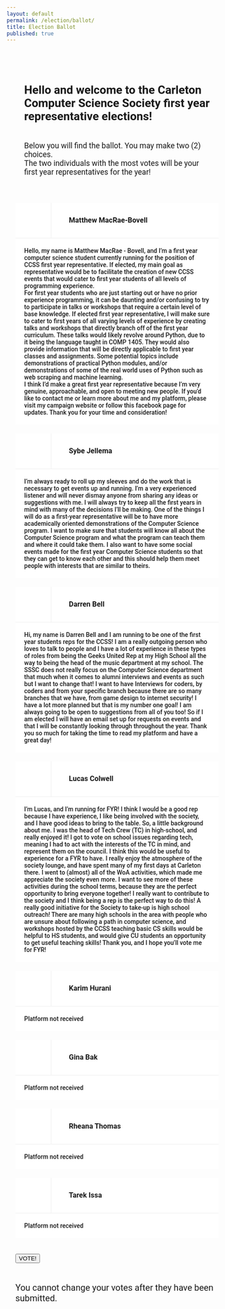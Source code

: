 ```yaml
---
layout: default
permalink: /election/ballot/
title: Election Ballot
published: true
---
```

<head>
  <script src="http://ccss.carleton.ca/js/jquery.min.js"></script>

  <script>

  var BASE_URL = "https://ccss-election.herokuapp.com";

  // Read a page's GET URL variables and return them as an associative array.
  function getUrlVars() {
      var vars = [], hash;
      var hashes = window.location.href.slice(window.location.href.indexOf('?') + 1).split('&');
      for(var i = 0; i < hashes.length; i++)
      {
          hash = hashes[i].split('=');
          vars.push(hash[0]);
          vars[hash[0]] = hash[1];
      }
      return vars;
  }

  $(function () {
    var params = getUrlVars();
    if (!params['x']) {
      // $("#ballot_display").css("display", "none");
      // $("#pre_ballot_error").css("background-color", "red");
      // $("#pre_ballot_error").css("display", "");
      // $("#pre_ballot_content").text("We couldn't process your ballot. Please make sure you came here through the SCS authentication system!");
    }
    else {
      $.post(BASE_URL + '/validate?x=' + params['x'],
        function (data) {
          if (!data["ok"]) {
            $("#ballot_display").css("display", "none");
            $("#pre_ballot_content").text(data["error"]);
            $("#pre_ballot_error").css("display", "");
            $("#pre_ballot_error").css("background-color", "red");
          }
        }
      );
    }

    $("#ballot").submit(function (e) {
        e.preventDefault();

        checked = $(".votebox:checked");

        // Verify there are two things in the list of candidates they
        // want to vote for.
        if (checked.length != 2) {
          alert("Please select the correct amount of candidates (2)");
          return;
        }

        ids = checked.map(function (index, checkbox) {
            return checkbox.id;
        });

        console.log(ids);
        // We checked for x above
        // var x = params['x'];

        // for (var i = 0; i < ids.length; i++) {
        //   // Send to the server
        //   $.post(BASE_URL + '/vote?x=' + x,
        //     // We verified above that exactly two things are in the list.
        //     {"vote": ids[i]},
        //     function (data) {
        //       if (data["ok"]) {
        //         $("#ballot_display").css("display", "none");
        //         $("#message_container").css("background-color", "greenyellow");
        //         $("#message_container").text(data["ok"]);
        //         $("#message_container").css("display", "");
        //       }
        //       else {
        //         $("#message_container").css("background-color", "red");
        //         $("#message_container").text(data["error"]);
        //         $("#message_container").css("display", "");
        //       }
        //     });
        // }
      });
  });

  </script>

  <style>
  h1 {
      color: maroon;
      margin-left: 40px;
  }

  h3 {
    margin: 0;
  }

  body {
    font-family: 'Roboto', sans-serif;
  }

  #ballot {
    padding: 20px;
  }
  #ballot_header {
    padding: 40px;
    font-size: 125%;
  }

  .candidate {
    background: #fff;
    margin-bottom: 20px;
  }
  .candidate input {
    display: none;
  }
  .candidate .label-holder {
    display: flex;
    border-bottom: 1px solid #eee;
  }
  .candidate-check {
    height: 80px;
    width: 81px;
    position: relative;
    margin-right: 40px;
    border-right: 1px solid #eee;
  }
  .candidate-check img {
    display: none;
    position: absolute;
    top: 50%;
    left: 50%;
    transform: translate(-50%, -50%);
    width: 30px;
    height: 30px;
  }
  .candidate:hover .candidate-check img, .candidate input:checked ~ label .candidate-check img {
    display: block;
  }
  .candidate h3 {
    display: flex;
    flex-direction: column;
    justify-content: center;
  }
  .candidate input:checked ~ label .candidate-check {
    background: #E5F7EC;
  }
  .candidate input:checked ~ label .candidate-check {
    background: #E5F7EC;
  }
  .candidate label {
    font-weight: 500;
    font-family: inherit;
  }

  .candidate-description {
    padding: 20px;
  }
  </style>
  <link href="https://fonts.googleapis.com/css?family=Roboto" rel="stylesheet">
</head>

<div id="message_container" style="display:none;font-weight: bold">
You shouldn't see this message.
</div>
<div id="ballot_display">
<div id='ballot_header'>
  <h2>Hello and welcome to the Carleton Computer Science Society first year representative elections!</h2>
  <br>
  Below you will find the ballot. You may make two (2) choices.
  <br>
  The two individuals with the most votes will be your first year representatives for the year!
</div>

<form id="ballot">
  <div class='candidate'>
    <input id="matthew" class="votebox" type="checkbox" name="vote[]"/>
    <label for="matthew">
      <div class='label-holder'>
        <div class='candidate-check'>
          <img src="{{ site.baseurl }}/images/svg/check.svg" alt="check">
        </div>
        <h3>Matthew MacRae-Bovell</h3>
      </div>
      <div class="candidate-description">Hello, my name is Matthew MacRae - Bovell, and I’m a first year computer science student currently running for the position of CCSS first year representative. If elected, my main goal as representative would be to facilitate the creation of new CCSS events that would cater to first year students of all levels of programming experience.
      <br>
      For first year students who are just starting out or have no prior experience programming, it can be daunting and/or confusing to try to participate in talks or workshops that require a certain level of base knowledge. If elected first year representative, I will make sure to cater to first years of all varying levels of experience by creating talks and workshops that directly branch off of the first year curriculum. These talks would likely revolve around Python, due to it being the language taught in COMP 1405. They would also provide information that will be directly applicable to first year classes and assignments. Some potential topics include demonstrations of practical Python modules, and/or demonstrations of some of the real world uses of Python such as web scraping and machine learning.
      <br>
      I think I’d make a great first year representative because I’m very genuine, approachable, and open to meeting new people. If you’d like to contact me or learn more about me and my platform, please visit my campaign website or follow this facebook page for updates. Thank you for your time and consideration!</div>
    </label>
  </div>

  <div class='candidate'>
      <input id="sybe" class="votebox" type="checkbox" name="vote[]"/>
      <label for="sybe">
        <div class='label-holder'>
          <div class='candidate-check'>
            <img src="{{ site.baseurl }}/images/svg/check.svg" alt="check">
          </div>
          <h3>Sybe Jellema</h3>
        </div>
        <div class="candidate-description">
          I’m always ready to roll up my sleeves and do the work that is necessary to get events up and running. I’m a very experienced listener and will never dismay anyone from sharing any ideas or suggestions with me. I will always try to keep all the first years in mind with many of the decisions I’ll be making. One of the things I will do as a first-year representative will be to have more academically oriented demonstrations of the Computer Science program. I want to make sure that students will know all about the Computer Science program and what the program can teach them and where it could take them. I also want to have some social events made for the first year Computer Science students so that they can get to know each other and this should help them meet people with interests that are similar to theirs.
        </div>
      </label>
    </div>

  <div class='candidate'>
      <input id="darren" class="votebox" type="checkbox" name="vote[]"/>
      <label for="darren">
        <div class='label-holder'>
          <div class='candidate-check'>
            <img src="{{ site.baseurl }}/images/svg/check.svg" alt="check">
          </div>
          <h3>Darren Bell</h3>
        </div>
        <div class="candidate-description">
            Hi, my name is Darren Bell and I am running to be one of the first year students reps for the CCSS! I am a really outgoing person who loves to talk to people and I have a lot of experience in these types of roles from being the Geeks United Rep at my High School all the way to being the head of the music department at my school. The SSSC does not really focus on the Computer Science department that much when it comes to alumni interviews and events as such but I want to change that! I want to have Interviews for coders, by coders and from your specific branch because there are so many branches that we have, from game design to internet security! I have a lot more planned but that is my number one goal! I am always going to be open to suggestions from all of you too! So if I am elected I will have an email set up for requests on events and that I will be constantly looking through throughout the year. Thank you so much for taking the time to read my platform and have a great day!
        </div>
      </label>
    </div>

  <div class='candidate'>
      <input id="lucas" class="votebox" type="checkbox" name="vote[]"/>
      <label for="lucas">
        <div class='label-holder'>
          <div class='candidate-check'>
            <img src="{{ site.baseurl }}/images/svg/check.svg" alt="check">
          </div>
          <h3>Lucas Colwell</h3>
        </div>
        <div class="candidate-description">
            I’m Lucas, and I’m running for FYR! I think I would be a good rep because I have experience, I like being involved with the society, and I have good ideas to bring to the table. So, a little background about me. I was the head of Tech Crew (TC) in high-school, and really enjoyed it! I got to vote on school issues regarding tech, meaning I had to act with the interests of the TC in mind, and represent them on the council. I think this would be useful to experience for a FYR to have. I really enjoy the atmosphere of the society lounge, and have spent many of my first days at Carleton there. I went to (almost) all of the WoA activities, which made me appreciate the society even more. I want to see more of these activities during the school terms, because they are the perfect opportunity to bring everyone together! I really want to contribute to the society and I think being a rep is the perfect way to do this! A really good initiative for the Society to take-up is high school outreach! There are many high schools in the area with people who are unsure about following a path in computer science, and workshops hosted by the CCSS teaching basic CS skills would be helpful to HS students, and would give CU students an opportunity to get useful teaching skills! Thank you, and I hope you’ll vote me for FYR!
        </div>
      </label>
    </div>

  <div class='candidate'>
      <input id="karim" class="votebox" type="checkbox" name="vote[]"/>
      <label for="karim">
        <div class='label-holder'>
          <div class='candidate-check'>
            <img src="{{ site.baseurl }}/images/svg/check.svg" alt="check">
          </div>
          <h3>Karim Hurani</h3>
        </div>
        <div class="candidate-description">Platform not received</div>
      </label>
    </div>

  <div class='candidate'>
      <input id="gina" class="votebox" type="checkbox" name="vote[]"/>
      <label for="gina">
        <div class='label-holder'>
          <div class='candidate-check'>
            <img src="{{ site.baseurl }}/images/svg/check.svg" alt="check">
          </div>
          <h3>Gina Bak</h3>
        </div>
        <div class="candidate-description">Platform not received</div>
      </label>
    </div>
  
  <div class='candidate'>
    <input id="rheana" class="votebox" type="checkbox" name="vote[]"/>
    <label for="rheana">
      <div class='label-holder'>
        <div class='candidate-check'>
          <img src="{{ site.baseurl }}/images/svg/check.svg" alt="check">
        </div>
        <h3>Rheana Thomas</h3>
      </div>
      <div class="candidate-description">Platform not received</div>
    </label>
  </div>

  <div class='candidate'>
    <input id="tarek" class="votebox" type="checkbox" name="vote[]"/>
    <label for="tarek">
      <div class='label-holder'>
        <div class='candidate-check'>
          <img src="{{ site.baseurl }}/images/svg/check.svg" alt="check">
        </div>
        <h3>Tarek Issa</h3>
      </div>
      <div class="candidate-description">Platform not received</div>
    </label>
  </div>

  <br>
  <input type="submit" value="VOTE!"/>
</form>
</div>

<div style="padding-left:20px; padding-top: 10px; font-size:20px">
You cannot change your votes after they have been submitted.
</div>

<div id="pre_ballot_error" style="display: none">
<p id="pre_ballot_content" style="font-weight: bold">Fake content you shouldn't see</p>
</div>
